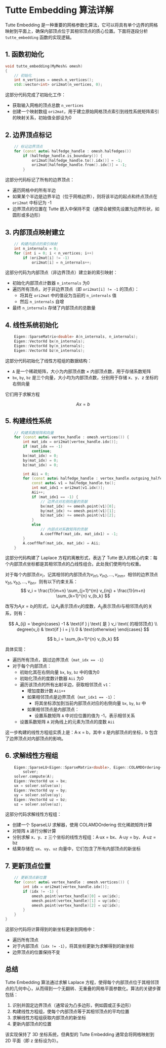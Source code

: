 # Tutte Embedding 算法详解

Tutte Embedding 是一种重要的网格参数化算法，它可以将具有单个边界的网格映射到平面上，确保内部顶点位于其相邻顶点的质心位置。下面将逐段分析 `tutte_embedding` 函数的实现逻辑。

## 1. 函数初始化

```cpp
void tutte_embedding(MyMesh& omesh)
{
    // 初始化
    int n_vertices = omesh.n_vertices();
    std::vector<int> ori2mat(n_vertices, 0);
```

这部分代码完成了初始化工作：
- 获取输入网格的顶点总数 `n_vertices`
- 创建一个映射数组 `ori2mat`，用于建立原始网格顶点索引到线性系统矩阵索引的映射关系，初始值全部设为0

## 2. 边界顶点标记

```cpp
    // 标记边界顶点
    for (const auto& halfedge_handle : omesh.halfedges())
        if (halfedge_handle.is_boundary()) {
            ori2mat[halfedge_handle.to().idx()] = -1;
            ori2mat[halfedge_handle.from().idx()] = -1;
        }
```

这部分代码标记了所有的边界顶点：
- 遍历网格中的所有半边
- 如果某个半边是边界半边（位于网格边界），则将该半边的起点和终点顶点在 `ori2mat` 中标记为 -1
- 边界顶点的位置在 Tutte 嵌入中保持不变（通常会被预先设置为边界形状，如圆形或多边形）

## 3. 内部顶点映射建立

```cpp
    // 构建内部点的索引映射
    int n_internals = 0;
    for (int i = 0; i < n_vertices; i++)
        if (ori2mat[i] != -1)
            ori2mat[i] = n_internals++;
```

这部分代码为内部顶点（非边界顶点）建立新的索引映射：
- 初始化内部顶点计数器 `n_internals` 为0
- 遍历所有顶点，对于非边界顶点（即 `ori2mat[i] != -1` 的顶点）：
  - 将其在 `ori2mat` 中的值设为当前的 `n_internals` 值
  - 然后 `n_internals` 自增
- 最终 `n_internals` 存储了内部顶点的总数量

## 4. 线性系统初始化

```cpp
    Eigen::SparseMatrix<double> A(n_internals, n_internals);
    Eigen::VectorXd bx(n_internals);
    Eigen::VectorXd by(n_internals);
    Eigen::VectorXd bz(n_internals);
```

这部分代码初始化了线性方程组的数据结构：
- `A` 是一个稀疏矩阵，大小为内部顶点数 × 内部顶点数，用于存储系数矩阵
- `bx`, `by`, `bz` 是三个向量，大小均为内部顶点数，分别用于存储 x、y、z 坐标的右侧向量

它们用于求解方程

$$
Ax = b
$$

## 5. 构建线性系统

```cpp
    // 构建系数矩阵和向量
    for (const auto& vertex_handle : omesh.vertices()) {
        int mat_idx = ori2mat[vertex_handle.idx()];
        if (mat_idx == -1)
            continue;
        bx(mat_idx) = 0;
        by(mat_idx) = 0;
        bz(mat_idx) = 0;

        int Aii = 0;
        for (const auto& halfedge_handle : vertex_handle.outgoing_halfedges()) {
            const auto& v1 = halfedge_handle.to();
            int mat_idx1 = ori2mat[v1.idx()];
            Aii++;
            if (mat_idx1 == -1) {
                // 边界点对右侧向量的贡献
                bx(mat_idx) += omesh.point(v1)[0];
                by(mat_idx) += omesh.point(v1)[1];
                bz(mat_idx) += omesh.point(v1)[2];
            }
            else
                // 内部点对系数矩阵的贡献
                A.coeffRef(mat_idx, mat_idx1) = -1;
        }
        A.coeffRef(mat_idx, mat_idx) = Aii;
    }
```

这部分代码构建了 Laplace 方程的离散形式，表达了 Tutte 嵌入的核心约束：每个内部顶点坐标都是其相邻顶点的凸线性组合。此处我们使用均匀权重。

对于每个内部顶点$v_i$，记其相邻的内部顶点为$v_{in1}, v_{in2}, \ldots, v_{inm}$，相邻的边界顶点$v_{b1}, v_{b2}, \ldots, v_{bn}$，则有以下约束关系：
$$
v_i = \frac{1}{m+n} \sum_{j=1}^{m} v_{inj} + \frac{1}{m+n} \sum_{k=1}^{n} v_{b_k}
$$

改写为$A_ix=b_i$的形式，让$A_{ii}$表示顶点$v_i$的度数，$A_{ij}$表示顶点$i$与相邻顶点$j$的关系，则有：

$$
A_{ij} = \begin{cases}
    -1 & \text{if } j \text{ 是 } v_i \text{ 的相邻顶点} \\
    degree(v_i) & \text{if } i = j \\
    0 & \text{otherwise}
\end{cases}
$$

$$
b_i = \sum_{k=1}^{n} v_{b_k} 
$$

具体实现：
- 遍历所有顶点，跳过边界顶点（`mat_idx == -1`）
- 对于每个内部顶点：
  - 初始化其在右侧向量 `bx`, `by`, `bz` 中的值为0
  - 初始化顶点的度数计数器 `Aii` 为0
  - 遍历该顶点的所有出射半边，获取相邻顶点 `v1`：
    - 增加度数计数 `Aii++`
    - 如果相邻顶点是边界顶点（`mat_idx1 == -1`）：
      - 将其坐标添加到当前内部顶点对应的右侧向量 `bx`, `by`, `bz` 中
    - 如果相邻顶点是内部顶点：
      - 设置系数矩阵 `A` 中对应位置的值为 -1，表示相邻关系
  - 设置系数矩阵 `A` 对角线上的元素为顶点的度数 `Aii`

这一步构建的线性方程组实质上是：A·x = b，其中 x 是内部顶点的坐标，b 包含了边界顶点对内部顶点的影响。

## 6. 求解线性方程组

```cpp
    Eigen::SparseLU<Eigen::SparseMatrix<double>, Eigen::COLAMDOrdering<int>>
        solver;
    solver.compute(A);
    Eigen::VectorXd ux = bx;
    ux = solver.solve(ux);
    Eigen::VectorXd uy = by;
    uy = solver.solve(uy);
    Eigen::VectorXd uz = bz;
    uz = solver.solve(uz);
```

这部分代码求解线性方程组：
- 创建一个 SparseLU 求解器，使用 COLAMDOrdering 优化稀疏矩阵计算
- 对矩阵 `A` 进行分解计算
- 分别求解 x、y、z 三个坐标的线性方程组：A·ux = bx、A·uy = by、A·uz = bz
- 结果存储在 `ux`、`uy`、`uz` 向量中，它们包含了所有内部顶点的新坐标

## 7. 更新顶点位置

```cpp
    // 更新顶点新位置
    for (const auto& vertex_handle : omesh.vertices()) {
        int idx = ori2mat[vertex_handle.idx()];
        if (idx != -1) {
            omesh.point(vertex_handle)[0] = ux(idx);
            omesh.point(vertex_handle)[1] = uy(idx);
            omesh.point(vertex_handle)[2] = uz(idx);
        }
    }
}
```

这部分代码将计算得到的新坐标更新到网格中：
- 遍历所有顶点
- 对于内部顶点（`idx != -1`），将其坐标更新为求解得到的新坐标
- 边界顶点的位置保持不变

## 总结

Tutte Embedding 算法通过求解 Laplace 方程，使得每个内部顶点位于其相邻顶点的几何中心，从而得到一个无翻转、无重叠的网格平面参数化。算法的关键步骤包括：
1. 识别并固定边界顶点（通常设为凸多边形，例如圆或正多边形）
2. 构建线性方程组，使每个内部顶点等于其相邻顶点的平均位置
3. 求解线性方程组获取内部顶点的新坐标
4. 更新内部顶点的位置

该实现保持了 3D 坐标系统，但典型的 Tutte Embedding 通常会将网格映射到 2D 平面（即 z 坐标设为0）。